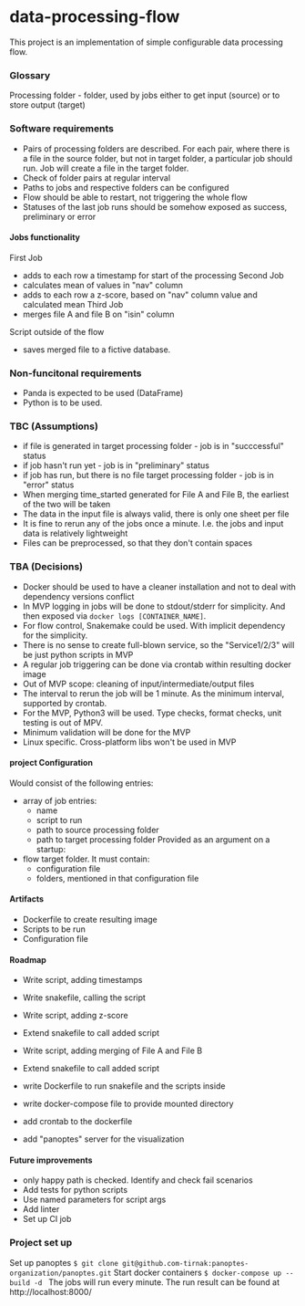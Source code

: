 # data-processing-flow
This project is an implementation of simple configurable data processing flow.

### Glossary
Processing folder - folder, used by jobs either to get input (source) or to store output (target)

### Software requirements
- Pairs of processing folders are described. For each pair, where there is a file in the source folder, but not in target folder, a particular job should run. Job will create a file in the target folder.
- Check of folder pairs at regular interval
- Paths to jobs and respective folders can be configured
- Flow should be able to restart, not triggering the whole flow
- Statuses of the last job runs should be somehow exposed as success, preliminary or error

#### Jobs functionality
First Job
- adds to each row a timestamp for start of the processing
Second Job
- calculates mean of values in "nav" column
- adds to each row a z-score, based on "nav" column value and calculated mean
Third Job
- merges file A and file B on "isin" column

Script outside of the flow
- saves merged file to a fictive database.

### Non-funcitonal requirements
- Panda is expected to be used (DataFrame)
- Python is to be used.

### TBC (Assumptions)
- if file is generated in target processing folder - job is in "succcessful" status
- if job hasn't run yet - job is in "preliminary" status
- if job has run, but there is no file target processing folder - job is in "error" status
- When merging time_started generated for File A and File B, the earliest of the two will be taken
- The data in the input file is always valid, there is only one sheet per file
- It is fine to rerun any of the jobs once a minute. I.e. the jobs and input data is relatively lightweight
- Files can be preprocessed, so that they don't contain spaces

### TBA (Decisions)
- Docker should be used to have a cleaner installation and not to deal with dependency versions conflict
- In MVP logging in jobs will be done to stdout/stderr for simplicity. And then exposed via `docker logs [CONTAINER_NAME]`.
- For flow control, Snakemake could be used. With implicit dependency for the simplicity.
- There is no sense to create full-blown service, so the "Service1/2/3" will be just python scripts in MVP
- A regular job triggering can be done via crontab within resulting docker image
- Out of MVP scope: cleaning of input/intermediate/output files
- The interval to rerun the job will be 1 minute. As the minimum interval, supported by crontab.
- For the MVP, Python3 will be used. Type checks, format checks, unit testing is out of MPV.
- Minimum validation will be done for the MVP
- Linux specific. Cross-platform libs won't be used in MVP

#### project Configuration
Would consist of the following entries:
- array of job entries:
    - name
    - script to run
    - path to source processing folder
    - path to target processing folder
Provided as an argument on a startup:
- flow target folder. It must contain:
    - configuration file
    - folders, mentioned in that configuration file

#### Artifacts
- Dockerfile to create resulting image
- Scripts to be run
- Configuration file

#### Roadmap
- Write script, adding timestamps
- Write snakefile, calling the script

- Write script, adding z-score
- Extend snakefile to call added script

- Write script, adding merging of File A and File B
- Extend snakefile to call added script

- write Dockerfile to run snakefile and the scripts inside
- write docker-compose file to provide mounted directory

- add crontab to the dockerfile
- add "panoptes" server for the visualization

#### Future improvements
- only happy path is checked. Identify and check fail scenarios
- Add tests for python scripts
- Use named parameters for script args
- Add linter
- Set up CI job

### Project set up
Set up panoptes
`$ git clone git@github.com-tirnak:panoptes-organization/panoptes.git`
Start docker containers
`$ docker-compose up --build -d `
The jobs will run every minute. The run result can be found at http://localhost:8000/